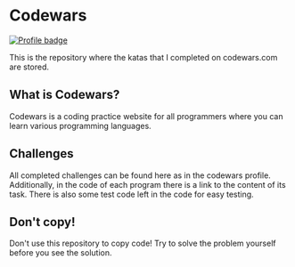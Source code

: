 # Codewars
[![Profile badge](https://www.codewars.com/users/petitoff/badges/large)](https://www.codewars.com/users/petitoff/)

This is the repository where the katas that I completed on codewars.com are stored.

## What is Codewars?
Codewars is a coding practice website for all programmers where you can learn various programming languages.

## Challenges
All completed challenges can be found here as in the codewars profile. Additionally, in the code of each program there is a link to the content of its task. There is also some test code left in the code for easy testing.

## Don't copy!
Don't use this repository to copy code! Try to solve the problem yourself before you see the solution.
